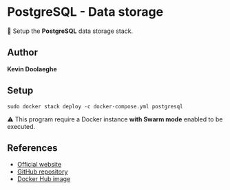 # PostgreSQL - Data storage

:triangular_flag_on_post: Setup the **PostgreSQL** data storage stack.

## Author

**Kevin Doolaeghe**

## Setup

```
sudo docker stack deploy -c docker-compose.yml postgresql
```

:warning: This program require a Docker instance **with Swarm mode** enabled to be executed.

## References

* [Official website](https://www.postgresql.org/)
* [GitHub repository](https://github.com/postgres/postgres)
* [Docker Hub image](https://hub.docker.com/_/postgres)
